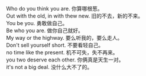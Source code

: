 Who do you think you are.   你算哪根葱。 <br/>
Out with the old, in with thew new.  旧的不去，新的不来。<br/>
You be you.  勇敢做自己。<br/>
Be who you are. 做你自己就好。<br/>
My way or the highway. 要么听我的，要么走人。<br/>
Don't sell yourself short. 不要看轻自己。 <br/>
no time like the present. 机不可失，失不再来。 <br/>
you two deserve each other. 你俩真是天生一对。<br/>
it's not a big deal. 没什么大不了的。<br/>
